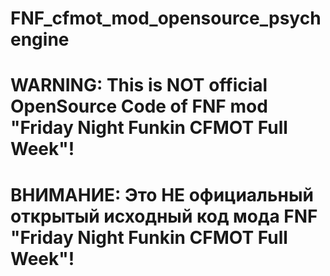 # FNF_cfmot_mod_opensource_psychengine
# WARNING: This is NOT official OpenSource Code of FNF mod "Friday Night Funkin CFMOT Full Week"!
# ВНИМАНИЕ: Это НЕ официальный открытый исходный код мода FNF "Friday Night Funkin CFMOT Full Week"!
